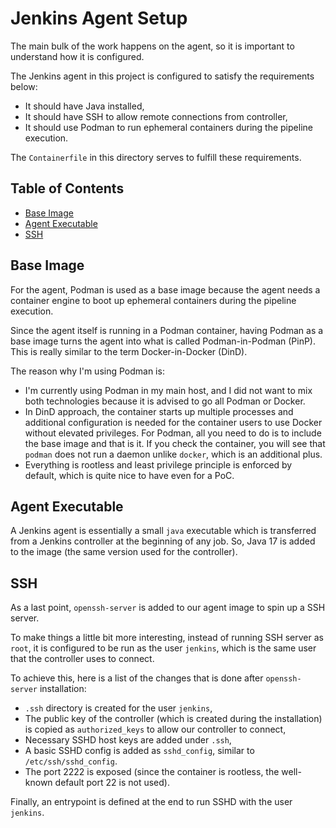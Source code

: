 # Jenkins Agent Setup

The main bulk of the work happens on the agent, so it is important to understand how it is configured.

The Jenkins agent in this project is configured to satisfy the requirements below:

- It should have Java installed,
- It should have SSH to allow remote connections from controller,
- It should use Podman to run ephemeral containers during the pipeline execution.

The `Containerfile` in this directory serves to fulfill these requirements.

## Table of Contents

<!--toc:start-->

- [Base Image](#base-image)
- [Agent Executable](#agent-executable)
- [SSH](#ssh)

<!--toc:end-->

## <a id='base-image' /> Base Image

For the agent, Podman is used as a base image because the agent needs a container engine to boot up ephemeral containers during the pipeline execution.

Since the agent itself is running in a Podman container, having Podman as a base image turns the agent into what is called Podman-in-Podman (PinP). This is really similar to the term Docker-in-Docker (DinD).

The reason why I'm using Podman is:

- I'm currently using Podman in my main host, and I did not want to mix both technologies because it is advised to go all Podman or Docker.
- In DinD approach, the container starts up multiple processes and additional configuration is needed for the container users to use Docker without elevated privileges. For Podman, all you need to do is to include the base image and that is it. If you check the container, you will see that `podman` does not run a daemon unlike `docker`, which is an additional plus.
- Everything is rootless and least privilege principle is enforced by default, which is quite nice to have even for a PoC.

## <a id='agent-executable' /> Agent Executable

A Jenkins agent is essentially a small `java` executable which is transferred from a Jenkins controller at the beginning of any job.
So, Java 17 is added to the image (the same version used for the controller).

## <a id='ssh' /> SSH

As a last point, `openssh-server` is added to our agent image to spin up a SSH server.

To make things a little bit more interesting, instead of running SSH server as `root`, it is configured to be run as the user `jenkins`, which is the same user that the controller uses to connect.

To achieve this, here is a list of the changes that is done after `openssh-server` installation:

- `.ssh` directory is created for the user `jenkins`,
- The public key of the controller (which is created during the installation) is copied as `authorized_keys` to allow our controller to connect,
- Necessary SSHD host keys are added under `.ssh`,
- A basic SSHD config is added as `sshd_config`, similar to `/etc/ssh/sshd_config`.
- The port 2222 is exposed (since the container is rootless, the well-known default port 22 is not used).

Finally, an entrypoint is defined at the end to run SSHD with the user `jenkins`.
